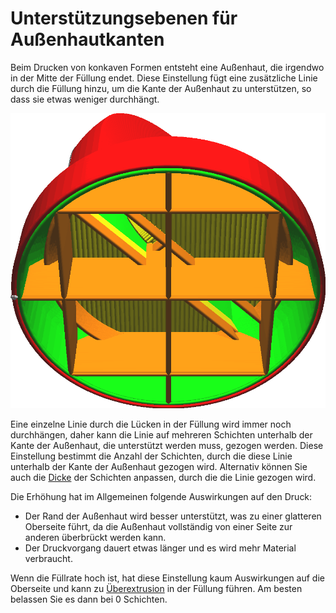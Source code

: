 Unterstützungsebenen für Außenhautkanten
====
Beim Drucken von konkaven Formen entsteht eine Außenhaut, die irgendwo in der Mitte der Füllung endet. Diese Einstellung fügt eine zusätzliche Linie durch die Füllung hinzu, um die Kante der Außenhaut zu unterstützen, so dass sie etwas weniger durchhängt.

![Unter dem Rand der Außenhaut wird eine Begrenzung durch die Füllung gezogen](../images/skin_edge_support_thickness.png)

Eine einzelne Linie durch die Lücken in der Füllung wird immer noch durchhängen, daher kann die Linie auf mehreren Schichten unterhalb der Kante der Außenhaut, die unterstützt werden muss, gezogen werden. Diese Einstellung bestimmt die Anzahl der Schichten, durch die diese Linie unterhalb der Kante der Außenhaut gezogen wird. Alternativ können Sie auch die [Dicke](skin_edge_support_thickness.md) der Schichten anpassen, durch die die Linie gezogen wird.

Die Erhöhung hat im Allgemeinen folgende Auswirkungen auf den Druck:
* Der Rand der Außenhaut wird besser unterstützt, was zu einer glatteren Oberseite führt, da die Außenhaut vollständig von einer Seite zur anderen überbrückt werden kann.
* Der Druckvorgang dauert etwas länger und es wird mehr Material verbraucht.

Wenn die Füllrate hoch ist, hat diese Einstellung kaum Auswirkungen auf die Oberseite und kann zu [Überextrusion](../troubleshooting/overextrusion.md) in der Füllung führen. Am besten belassen Sie es dann bei 0 Schichten.